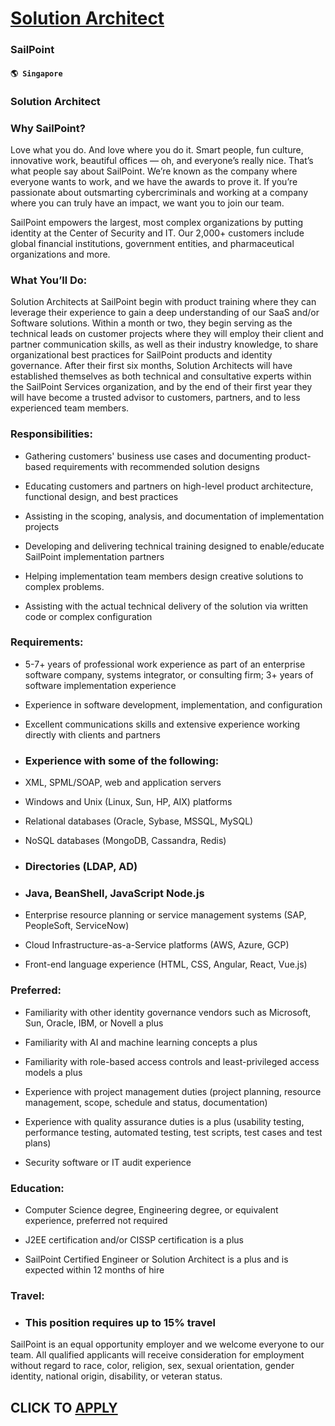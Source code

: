 # [Solution Architect](https://www.remotewlb.com/apply/solution-architect-78734)  
### SailPoint  
#### `🌎 Singapore`  

### Solution Architect

### Why SailPoint?

Love what you do. And love where you do it. Smart people, fun culture, innovative work, beautiful offices — oh, and everyone’s really nice. That’s what people say about SailPoint. We’re known as the company where everyone wants to work, and we have the awards to prove it. If you’re passionate about outsmarting cybercriminals and working at a company where you can truly have an impact, we want you to join our team.

SailPoint empowers the largest, most complex organizations by putting identity at the Center of Security and IT. Our 2,000+ customers include global financial institutions, government entities, and pharmaceutical organizations and more.

### What You’ll Do:

Solution Architects at SailPoint begin with product training where they can leverage their experience to gain a deep understanding of our SaaS and/or Software solutions. Within a month or two, they begin serving as the technical leads on customer projects where they will employ their client and partner communication skills, as well as their industry knowledge, to share organizational best practices for SailPoint products and identity governance. After their first six months, Solution Architects will have established themselves as both technical and consultative experts within the SailPoint Services organization, and by the end of their first year they will have become a trusted advisor to customers, partners, and to less experienced team members.

### Responsibilities:

  * Gathering customers' business use cases and documenting product-based requirements with recommended solution designs 

  * Educating customers and partners on high-level product architecture, functional design, and best practices 

  * Assisting in the scoping, analysis, and documentation of implementation projects 

  * Developing and delivering technical training designed to enable/educate SailPoint implementation partners 

  * Helping implementation team members design creative solutions to complex problems. 

  * Assisting with the actual technical delivery of the solution via written code or complex configuration 

### Requirements:

  * 5-7+ years of professional work experience as part of an enterprise software company, systems integrator, or consulting firm; 3+ years of software implementation experience 

  * Experience in software development, implementation, and configuration 

  * Excellent communications skills and extensive experience working directly with clients and partners 

  * ### Experience with some of the following: 

  * XML, SPML/SOAP, web and application servers 

  * Windows and Unix (Linux, Sun, HP, AIX) platforms 

  * Relational databases (Oracle, Sybase, MSSQL, MySQL) 

  * NoSQL databases (MongoDB, Cassandra, Redis) 

  * ### Directories (LDAP, AD) 

  * ### Java, BeanShell, JavaScript Node.js 

  * Enterprise resource planning or service management systems (SAP, PeopleSoft, ServiceNow) 

  * Cloud Infrastructure-as-a-Service platforms (AWS, Azure, GCP) 

  * Front-end language experience (HTML, CSS, Angular, React, Vue.js) 

### Preferred:

  * Familiarity with other identity governance vendors such as Microsoft, Sun, Oracle, IBM, or Novell a plus 

  * Familiarity with AI and machine learning concepts a plus 

  * Familiarity with role-based access controls and least-privileged access models a plus 

  * Experience with project management duties (project planning, resource management, scope, schedule and status, documentation) 

  * Experience with quality assurance duties is a plus (usability testing, performance testing, automated testing, test scripts, test cases and test plans) 

  * Security software or IT audit experience 

### Education:

  * Computer Science degree, Engineering degree, or equivalent experience, preferred not required

  * J2EE certification and/or CISSP certification is a plus 

  * SailPoint Certified Engineer or Solution Architect is a plus and is expected within 12 months of hire 

### Travel:

  * ### This position requires up to 15% travel 

SailPoint is an equal opportunity employer and we welcome everyone to our team. All qualified applicants will receive consideration for employment without regard to race, color, religion, sex, sexual orientation, gender identity, national origin, disability, or veteran status.

  
## CLICK TO [APPLY](https://www.remotewlb.com/apply/solution-architect-78734)

